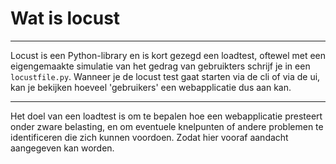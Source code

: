 # Wat is locust
***
Locust is een Python-library en is kort gezegd een loadtest, 
oftewel met een eigengemaakte simulatie van  het gedrag van gebruikters schrijf je
in een `locustfile.py`. Wanneer je de locust test gaat starten via de cli of via de ui,
kan je bekijken hoeveel 'gebruikers' een webapplicatie dus aan kan.
***
Het doel van een loadtest is om te bepalen hoe een webapplicatie presteert 
onder zware belasting, en om eventuele knelpunten of 
andere problemen te identificeren die zich kunnen voordoen. Zodat hier vooraf aandacht 
aangegeven kan worden.